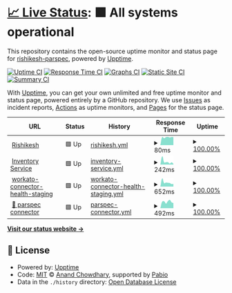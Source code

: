 # [📈 Live Status](https://rishikesh-parspec.github.io/pp-app-status): <!--live status--> **🟩 All systems operational**

This repository contains the open-source uptime monitor and status page for [rishikesh-parspec](https://rishikesh-parspec.github.io/pp-app-status), powered by [Upptime](https://github.com/upptime/upptime).

[![Uptime CI](https://github.com/rishikesh-parspec/pp-app-status/workflows/Uptime%20CI/badge.svg)](https://github.com/rishikesh-parspec/pp-app-status/actions?query=workflow%3A%22Uptime+CI%22)
[![Response Time CI](https://github.com/rishikesh-parspec/pp-app-status/workflows/Response%20Time%20CI/badge.svg)](https://github.com/rishikesh-parspec/pp-app-status/actions?query=workflow%3A%22Response+Time+CI%22)
[![Graphs CI](https://github.com/rishikesh-parspec/pp-app-status/workflows/Graphs%20CI/badge.svg)](https://github.com/rishikesh-parspec/pp-app-status/actions?query=workflow%3A%22Graphs+CI%22)
[![Static Site CI](https://github.com/rishikesh-parspec/pp-app-status/workflows/Static%20Site%20CI/badge.svg)](https://github.com/rishikesh-parspec/pp-app-status/actions?query=workflow%3A%22Static+Site+CI%22)
[![Summary CI](https://github.com/rishikesh-parspec/pp-app-status/workflows/Summary%20CI/badge.svg)](https://github.com/rishikesh-parspec/pp-app-status/actions?query=workflow%3A%22Summary+CI%22)

With [Upptime](https://upptime.js.org), you can get your own unlimited and free uptime monitor and status page, powered entirely by a GitHub repository. We use [Issues](https://github.com/rishikesh-parspec/pp-app-status/issues) as incident reports, [Actions](https://github.com/rishikesh-parspec/pp-app-status/actions) as uptime monitors, and [Pages](https://rishikesh-parspec.github.io/pp-app-status) for the status page.

<!--start: status pages-->
<!-- This summary is generated by Upptime (https://github.com/upptime/upptime) -->
<!-- Do not edit this manually, your changes will be overwritten -->
<!-- prettier-ignore -->
| URL | Status | History | Response Time | Uptime |
| --- | ------ | ------- | ------------- | ------ |
| <img alt="" src="https://icons.duckduckgo.com/ip3/www.google.com.ico" height="13"> [Rishikesh](https://www.google.com) | 🟩 Up | [rishikesh.yml](https://github.com/rishikesh-parspec/pp-app-status/commits/HEAD/history/rishikesh.yml) | <details><summary><img alt="Response time graph" src="./graphs/rishikesh/response-time-week.png" height="20"> 80ms</summary><br><a href="https://rishikesh-parspec.github.io/pp-app-status/history/rishikesh"><img alt="Response time 92" src="https://img.shields.io/endpoint?url=https%3A%2F%2Fraw.githubusercontent.com%2Frishikesh-parspec%2Fpp-app-status%2FHEAD%2Fapi%2Frishikesh%2Fresponse-time.json"></a><br><a href="https://rishikesh-parspec.github.io/pp-app-status/history/rishikesh"><img alt="24-hour response time 81" src="https://img.shields.io/endpoint?url=https%3A%2F%2Fraw.githubusercontent.com%2Frishikesh-parspec%2Fpp-app-status%2FHEAD%2Fapi%2Frishikesh%2Fresponse-time-day.json"></a><br><a href="https://rishikesh-parspec.github.io/pp-app-status/history/rishikesh"><img alt="7-day response time 80" src="https://img.shields.io/endpoint?url=https%3A%2F%2Fraw.githubusercontent.com%2Frishikesh-parspec%2Fpp-app-status%2FHEAD%2Fapi%2Frishikesh%2Fresponse-time-week.json"></a><br><a href="https://rishikesh-parspec.github.io/pp-app-status/history/rishikesh"><img alt="30-day response time 92" src="https://img.shields.io/endpoint?url=https%3A%2F%2Fraw.githubusercontent.com%2Frishikesh-parspec%2Fpp-app-status%2FHEAD%2Fapi%2Frishikesh%2Fresponse-time-month.json"></a><br><a href="https://rishikesh-parspec.github.io/pp-app-status/history/rishikesh"><img alt="1-year response time 92" src="https://img.shields.io/endpoint?url=https%3A%2F%2Fraw.githubusercontent.com%2Frishikesh-parspec%2Fpp-app-status%2FHEAD%2Fapi%2Frishikesh%2Fresponse-time-year.json"></a></details> | <details><summary><a href="https://rishikesh-parspec.github.io/pp-app-status/history/rishikesh">100.00%</a></summary><a href="https://rishikesh-parspec.github.io/pp-app-status/history/rishikesh"><img alt="All-time uptime 100.00%" src="https://img.shields.io/endpoint?url=https%3A%2F%2Fraw.githubusercontent.com%2Frishikesh-parspec%2Fpp-app-status%2FHEAD%2Fapi%2Frishikesh%2Fuptime.json"></a><br><a href="https://rishikesh-parspec.github.io/pp-app-status/history/rishikesh"><img alt="24-hour uptime 100.00%" src="https://img.shields.io/endpoint?url=https%3A%2F%2Fraw.githubusercontent.com%2Frishikesh-parspec%2Fpp-app-status%2FHEAD%2Fapi%2Frishikesh%2Fuptime-day.json"></a><br><a href="https://rishikesh-parspec.github.io/pp-app-status/history/rishikesh"><img alt="7-day uptime 100.00%" src="https://img.shields.io/endpoint?url=https%3A%2F%2Fraw.githubusercontent.com%2Frishikesh-parspec%2Fpp-app-status%2FHEAD%2Fapi%2Frishikesh%2Fuptime-week.json"></a><br><a href="https://rishikesh-parspec.github.io/pp-app-status/history/rishikesh"><img alt="30-day uptime 100.00%" src="https://img.shields.io/endpoint?url=https%3A%2F%2Fraw.githubusercontent.com%2Frishikesh-parspec%2Fpp-app-status%2FHEAD%2Fapi%2Frishikesh%2Fuptime-month.json"></a><br><a href="https://rishikesh-parspec.github.io/pp-app-status/history/rishikesh"><img alt="1-year uptime 100.00%" src="https://img.shields.io/endpoint?url=https%3A%2F%2Fraw.githubusercontent.com%2Frishikesh-parspec%2Fpp-app-status%2FHEAD%2Fapi%2Frishikesh%2Fuptime-year.json"></a></details>
| <img alt="" src="https://icons.duckduckgo.com/ip3/inventory.parspec.io.ico" height="13"> [Inventory Service](https://inventory.parspec.io/inventory-service/marco) | 🟩 Up | [inventory-service.yml](https://github.com/rishikesh-parspec/pp-app-status/commits/HEAD/history/inventory-service.yml) | <details><summary><img alt="Response time graph" src="./graphs/inventory-service/response-time-week.png" height="20"> 242ms</summary><br><a href="https://rishikesh-parspec.github.io/pp-app-status/history/inventory-service"><img alt="Response time 281" src="https://img.shields.io/endpoint?url=https%3A%2F%2Fraw.githubusercontent.com%2Frishikesh-parspec%2Fpp-app-status%2FHEAD%2Fapi%2Finventory-service%2Fresponse-time.json"></a><br><a href="https://rishikesh-parspec.github.io/pp-app-status/history/inventory-service"><img alt="24-hour response time 288" src="https://img.shields.io/endpoint?url=https%3A%2F%2Fraw.githubusercontent.com%2Frishikesh-parspec%2Fpp-app-status%2FHEAD%2Fapi%2Finventory-service%2Fresponse-time-day.json"></a><br><a href="https://rishikesh-parspec.github.io/pp-app-status/history/inventory-service"><img alt="7-day response time 242" src="https://img.shields.io/endpoint?url=https%3A%2F%2Fraw.githubusercontent.com%2Frishikesh-parspec%2Fpp-app-status%2FHEAD%2Fapi%2Finventory-service%2Fresponse-time-week.json"></a><br><a href="https://rishikesh-parspec.github.io/pp-app-status/history/inventory-service"><img alt="30-day response time 281" src="https://img.shields.io/endpoint?url=https%3A%2F%2Fraw.githubusercontent.com%2Frishikesh-parspec%2Fpp-app-status%2FHEAD%2Fapi%2Finventory-service%2Fresponse-time-month.json"></a><br><a href="https://rishikesh-parspec.github.io/pp-app-status/history/inventory-service"><img alt="1-year response time 281" src="https://img.shields.io/endpoint?url=https%3A%2F%2Fraw.githubusercontent.com%2Frishikesh-parspec%2Fpp-app-status%2FHEAD%2Fapi%2Finventory-service%2Fresponse-time-year.json"></a></details> | <details><summary><a href="https://rishikesh-parspec.github.io/pp-app-status/history/inventory-service">100.00%</a></summary><a href="https://rishikesh-parspec.github.io/pp-app-status/history/inventory-service"><img alt="All-time uptime 100.00%" src="https://img.shields.io/endpoint?url=https%3A%2F%2Fraw.githubusercontent.com%2Frishikesh-parspec%2Fpp-app-status%2FHEAD%2Fapi%2Finventory-service%2Fuptime.json"></a><br><a href="https://rishikesh-parspec.github.io/pp-app-status/history/inventory-service"><img alt="24-hour uptime 100.00%" src="https://img.shields.io/endpoint?url=https%3A%2F%2Fraw.githubusercontent.com%2Frishikesh-parspec%2Fpp-app-status%2FHEAD%2Fapi%2Finventory-service%2Fuptime-day.json"></a><br><a href="https://rishikesh-parspec.github.io/pp-app-status/history/inventory-service"><img alt="7-day uptime 100.00%" src="https://img.shields.io/endpoint?url=https%3A%2F%2Fraw.githubusercontent.com%2Frishikesh-parspec%2Fpp-app-status%2FHEAD%2Fapi%2Finventory-service%2Fuptime-week.json"></a><br><a href="https://rishikesh-parspec.github.io/pp-app-status/history/inventory-service"><img alt="30-day uptime 100.00%" src="https://img.shields.io/endpoint?url=https%3A%2F%2Fraw.githubusercontent.com%2Frishikesh-parspec%2Fpp-app-status%2FHEAD%2Fapi%2Finventory-service%2Fuptime-month.json"></a><br><a href="https://rishikesh-parspec.github.io/pp-app-status/history/inventory-service"><img alt="1-year uptime 100.00%" src="https://img.shields.io/endpoint?url=https%3A%2F%2Fraw.githubusercontent.com%2Frishikesh-parspec%2Fpp-app-status%2FHEAD%2Fapi%2Finventory-service%2Fuptime-year.json"></a></details>
| <img alt="" src="https://icons.duckduckgo.com/ip3/apim.workato.com.ico" height="13"> [workato-connector-health-staging](https://apim.workato.com/parspecdev/connector-health-vv1/connector-health-check) | 🟩 Up | [workato-connector-health-staging.yml](https://github.com/rishikesh-parspec/pp-app-status/commits/HEAD/history/workato-connector-health-staging.yml) | <details><summary><img alt="Response time graph" src="./graphs/workato-connector-health-staging/response-time-week.png" height="20"> 652ms</summary><br><a href="https://rishikesh-parspec.github.io/pp-app-status/history/workato-connector-health-staging"><img alt="Response time 675" src="https://img.shields.io/endpoint?url=https%3A%2F%2Fraw.githubusercontent.com%2Frishikesh-parspec%2Fpp-app-status%2FHEAD%2Fapi%2Fworkato-connector-health-staging%2Fresponse-time.json"></a><br><a href="https://rishikesh-parspec.github.io/pp-app-status/history/workato-connector-health-staging"><img alt="24-hour response time 551" src="https://img.shields.io/endpoint?url=https%3A%2F%2Fraw.githubusercontent.com%2Frishikesh-parspec%2Fpp-app-status%2FHEAD%2Fapi%2Fworkato-connector-health-staging%2Fresponse-time-day.json"></a><br><a href="https://rishikesh-parspec.github.io/pp-app-status/history/workato-connector-health-staging"><img alt="7-day response time 652" src="https://img.shields.io/endpoint?url=https%3A%2F%2Fraw.githubusercontent.com%2Frishikesh-parspec%2Fpp-app-status%2FHEAD%2Fapi%2Fworkato-connector-health-staging%2Fresponse-time-week.json"></a><br><a href="https://rishikesh-parspec.github.io/pp-app-status/history/workato-connector-health-staging"><img alt="30-day response time 675" src="https://img.shields.io/endpoint?url=https%3A%2F%2Fraw.githubusercontent.com%2Frishikesh-parspec%2Fpp-app-status%2FHEAD%2Fapi%2Fworkato-connector-health-staging%2Fresponse-time-month.json"></a><br><a href="https://rishikesh-parspec.github.io/pp-app-status/history/workato-connector-health-staging"><img alt="1-year response time 675" src="https://img.shields.io/endpoint?url=https%3A%2F%2Fraw.githubusercontent.com%2Frishikesh-parspec%2Fpp-app-status%2FHEAD%2Fapi%2Fworkato-connector-health-staging%2Fresponse-time-year.json"></a></details> | <details><summary><a href="https://rishikesh-parspec.github.io/pp-app-status/history/workato-connector-health-staging">100.00%</a></summary><a href="https://rishikesh-parspec.github.io/pp-app-status/history/workato-connector-health-staging"><img alt="All-time uptime 99.94%" src="https://img.shields.io/endpoint?url=https%3A%2F%2Fraw.githubusercontent.com%2Frishikesh-parspec%2Fpp-app-status%2FHEAD%2Fapi%2Fworkato-connector-health-staging%2Fuptime.json"></a><br><a href="https://rishikesh-parspec.github.io/pp-app-status/history/workato-connector-health-staging"><img alt="24-hour uptime 100.00%" src="https://img.shields.io/endpoint?url=https%3A%2F%2Fraw.githubusercontent.com%2Frishikesh-parspec%2Fpp-app-status%2FHEAD%2Fapi%2Fworkato-connector-health-staging%2Fuptime-day.json"></a><br><a href="https://rishikesh-parspec.github.io/pp-app-status/history/workato-connector-health-staging"><img alt="7-day uptime 100.00%" src="https://img.shields.io/endpoint?url=https%3A%2F%2Fraw.githubusercontent.com%2Frishikesh-parspec%2Fpp-app-status%2FHEAD%2Fapi%2Fworkato-connector-health-staging%2Fuptime-week.json"></a><br><a href="https://rishikesh-parspec.github.io/pp-app-status/history/workato-connector-health-staging"><img alt="30-day uptime 99.94%" src="https://img.shields.io/endpoint?url=https%3A%2F%2Fraw.githubusercontent.com%2Frishikesh-parspec%2Fpp-app-status%2FHEAD%2Fapi%2Fworkato-connector-health-staging%2Fuptime-month.json"></a><br><a href="https://rishikesh-parspec.github.io/pp-app-status/history/workato-connector-health-staging"><img alt="1-year uptime 99.94%" src="https://img.shields.io/endpoint?url=https%3A%2F%2Fraw.githubusercontent.com%2Frishikesh-parspec%2Fpp-app-status%2FHEAD%2Fapi%2Fworkato-connector-health-staging%2Fuptime-year.json"></a></details>
| <img alt="" src="https://icons.duckduckgo.com/ip3/apim.workato.com.ico" height="13"> [🔌 parspec connector](https://apim.workato.com/parspecdev/connector-health-vv1/parspec-connector) | 🟩 Up | [parspec-connector.yml](https://github.com/rishikesh-parspec/pp-app-status/commits/HEAD/history/parspec-connector.yml) | <details><summary><img alt="Response time graph" src="./graphs/parspec-connector/response-time-week.png" height="20"> 492ms</summary><br><a href="https://rishikesh-parspec.github.io/pp-app-status/history/parspec-connector"><img alt="Response time 524" src="https://img.shields.io/endpoint?url=https%3A%2F%2Fraw.githubusercontent.com%2Frishikesh-parspec%2Fpp-app-status%2FHEAD%2Fapi%2Fparspec-connector%2Fresponse-time.json"></a><br><a href="https://rishikesh-parspec.github.io/pp-app-status/history/parspec-connector"><img alt="24-hour response time 438" src="https://img.shields.io/endpoint?url=https%3A%2F%2Fraw.githubusercontent.com%2Frishikesh-parspec%2Fpp-app-status%2FHEAD%2Fapi%2Fparspec-connector%2Fresponse-time-day.json"></a><br><a href="https://rishikesh-parspec.github.io/pp-app-status/history/parspec-connector"><img alt="7-day response time 492" src="https://img.shields.io/endpoint?url=https%3A%2F%2Fraw.githubusercontent.com%2Frishikesh-parspec%2Fpp-app-status%2FHEAD%2Fapi%2Fparspec-connector%2Fresponse-time-week.json"></a><br><a href="https://rishikesh-parspec.github.io/pp-app-status/history/parspec-connector"><img alt="30-day response time 524" src="https://img.shields.io/endpoint?url=https%3A%2F%2Fraw.githubusercontent.com%2Frishikesh-parspec%2Fpp-app-status%2FHEAD%2Fapi%2Fparspec-connector%2Fresponse-time-month.json"></a><br><a href="https://rishikesh-parspec.github.io/pp-app-status/history/parspec-connector"><img alt="1-year response time 524" src="https://img.shields.io/endpoint?url=https%3A%2F%2Fraw.githubusercontent.com%2Frishikesh-parspec%2Fpp-app-status%2FHEAD%2Fapi%2Fparspec-connector%2Fresponse-time-year.json"></a></details> | <details><summary><a href="https://rishikesh-parspec.github.io/pp-app-status/history/parspec-connector">100.00%</a></summary><a href="https://rishikesh-parspec.github.io/pp-app-status/history/parspec-connector"><img alt="All-time uptime 100.00%" src="https://img.shields.io/endpoint?url=https%3A%2F%2Fraw.githubusercontent.com%2Frishikesh-parspec%2Fpp-app-status%2FHEAD%2Fapi%2Fparspec-connector%2Fuptime.json"></a><br><a href="https://rishikesh-parspec.github.io/pp-app-status/history/parspec-connector"><img alt="24-hour uptime 100.00%" src="https://img.shields.io/endpoint?url=https%3A%2F%2Fraw.githubusercontent.com%2Frishikesh-parspec%2Fpp-app-status%2FHEAD%2Fapi%2Fparspec-connector%2Fuptime-day.json"></a><br><a href="https://rishikesh-parspec.github.io/pp-app-status/history/parspec-connector"><img alt="7-day uptime 100.00%" src="https://img.shields.io/endpoint?url=https%3A%2F%2Fraw.githubusercontent.com%2Frishikesh-parspec%2Fpp-app-status%2FHEAD%2Fapi%2Fparspec-connector%2Fuptime-week.json"></a><br><a href="https://rishikesh-parspec.github.io/pp-app-status/history/parspec-connector"><img alt="30-day uptime 100.00%" src="https://img.shields.io/endpoint?url=https%3A%2F%2Fraw.githubusercontent.com%2Frishikesh-parspec%2Fpp-app-status%2FHEAD%2Fapi%2Fparspec-connector%2Fuptime-month.json"></a><br><a href="https://rishikesh-parspec.github.io/pp-app-status/history/parspec-connector"><img alt="1-year uptime 100.00%" src="https://img.shields.io/endpoint?url=https%3A%2F%2Fraw.githubusercontent.com%2Frishikesh-parspec%2Fpp-app-status%2FHEAD%2Fapi%2Fparspec-connector%2Fuptime-year.json"></a></details>

<!--end: status pages-->

[**Visit our status website →**](https://rishikesh-parspec.github.io/pp-app-status)

## 📄 License

- Powered by: [Upptime](https://github.com/upptime/upptime)
- Code: [MIT](./LICENSE) © [Anand Chowdhary](https://anandchowdhary.com), supported by [Pabio](https://pabio.com)
- Data in the `./history` directory: [Open Database License](https://opendatacommons.org/licenses/odbl/1-0/)
